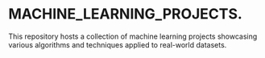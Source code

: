 # MACHINE_LEARNING_PROJECTS.
This repository hosts a collection of machine learning projects showcasing various algorithms and techniques applied to real-world datasets.
